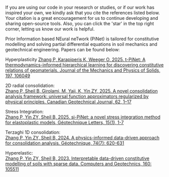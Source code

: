 If you are using our code in your research or studies, or if our work has inspired your own, we kindly ask that you cite the references listed below. Your citation is a great encouragement for us to continue developing and sharing open-source tools. Also, you can click the 'star' in the top right corner, letting us know our work is helpful.

Prior Information based NEural neTwork (PiNet) is tailored for constitutive modelling and solving partial differential equations in soil mechanics and geotechnical engineering.
Papers can be found below:

Hyperplasticity
[Zhang P, Karapiperis K, Weeger O, 2025. t-PiNet: A thermodynamics-informed hierarchical learning for discovering constitutive relations of geomaterials. Journal of the Mechanics and Physics of Solids, 197, 106049](https://www.sciencedirect.com/science/article/abs/pii/S0022509625000250)

2D radial consolidation:  
[Zhang P, Sheil B, Girolami, M, Yaji, K, Yin ZY, 2025. A novel consolidation analysis framework: universal function approximators regularized by physical principles. Canadian Geotechnical Journal, 62, 1–17](https://cdnsciencepub.com/doi/abs/10.1139/cgj-2023-0567)

Stress Integration:  
[Zhang P, Yin ZY, Sheil B, 2025. si-PiNet: a novel stress integration method for elastoplastic models, Géotechnique Letters, 15(1), 1-7](https://www.icevirtuallibrary.com/doi/abs/10.1680/jgele.24.00043)

Terzaghi 1D consolidation:  
[Zhang P, Yin ZY, Sheil B, 2024. A physics-informed data-driven approach for consolidation analysis. Géotechnique, 74(7): 620-631](https://doi.org/10.1680/jgeot.22.00046)

Hyperelastic:  
[Zhang P, Yin ZY, Sheil B, 2023. Interpretable data-driven constitutive modelling of soils with sparse data. Computers and Geotechnics, 160: 105511](https://www.sciencedirect.com/science/article/pii/S0266352X23002689)
